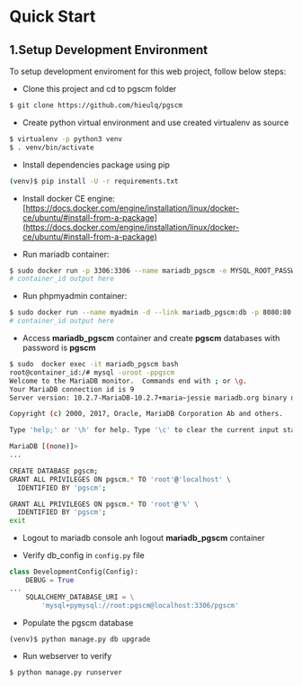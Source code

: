 # Quick Start

## 1.Setup Development Environment

To setup development enviroment for this web project, follow below steps:

- Clone this project and cd to pgscm folder

```bash
$ git clone https://github.com/hieulq/pgscm
```

- Create python virtual environment and use created virtualenv as source

```bash
$ virtualenv -p python3 venv
$ . venv/bin/activate
```

- Install dependencies package using pip

```bash
(venv)$ pip install -U -r requirements.txt 

```

- Install docker CE engine: [https://docs.docker.com/engine/installation/linux/docker-ce/ubuntu/#install-from-a-package](https://docs.docker.com/engine/installation/linux/docker-ce/ubuntu/#install-from-a-package)

- Run mariadb container:

```bash
$ sudo docker run -p 3306:3306 --name mariadb_pgscm -e MYSQL_ROOT_PASSWORD=pgscm -d mariadb
# container_id output here
```

- Run phpmyadmin container:

```bash
$ sudo docker run --name myadmin -d --link mariadb_pgscm:db -p 8080:80 phpmyadmin/phpmyadmin
# container_id output here
```

- Access **mariadb_pgscm** container and create **pgscm** databases with password is **pgscm**

```bash
$ sudo  docker exec -it mariadb_pgscm bash
root@container_id:/# mysql -uroot -ppgscm
Welcome to the MariaDB monitor.  Commands end with ; or \g.
Your MariaDB connection id is 9
Server version: 10.2.7-MariaDB-10.2.7+maria~jessie mariadb.org binary distribution

Copyright (c) 2000, 2017, Oracle, MariaDB Corporation Ab and others.

Type 'help;' or '\h' for help. Type '\c' to clear the current input statement.

MariaDB [(none)]> 
...

CREATE DATABASE pgscm;
GRANT ALL PRIVILEGES ON pgscm.* TO 'root'@'localhost' \
  IDENTIFIED BY 'pgscm';

GRANT ALL PRIVILEGES ON pgscm.* TO 'root'@'%' \
  IDENTIFIED BY 'pgscm';
exit

```

- Logout to mariadb console anh logout **mariadb_pgscm** container 

- Verify db_config in ```config.py``` file

```py
class DevelopmentConfig(Config):
    DEBUG = True
...
    SQLALCHEMY_DATABASE_URI = \
        'mysql+pymysql://root:pgscm@localhost:3306/pgscm'
```

- Populate the pgscm database

```bash
(venv)$ python manage.py db upgrade
```

- Run webserver to verify

```bash
$ python manage.py runserver
```